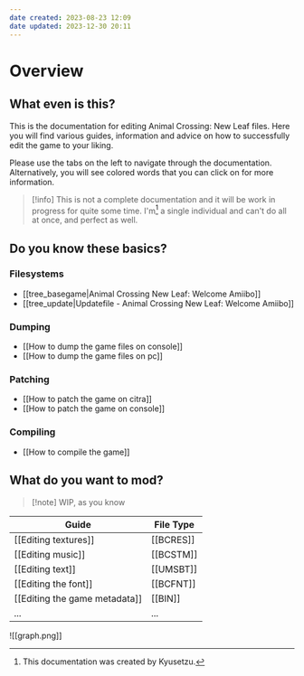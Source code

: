 ```yaml
---
date created: 2023-08-23 12:09
date updated: 2023-12-30 20:11
---
```


# Overview

## What even is this?

This is the documentation for editing Animal Crossing: New Leaf files.
Here you will find various guides, information and advice on how to successfully edit the game to your liking.

Please use the tabs on the left to navigate through the documentation. Alternatively, you will see colored words that you can click on for more information.

> [!info]
> This is not a complete documentation and it will be work in progress for quite some time.
> I'm[^1] a single individual and can't do all at once, and perfect as well.

[^1]:This documentation was created by Kyusetzu.

## Do you know these basics?

### Filesystems

- [[tree_basegame|Animal Crossing New Leaf: Welcome Amiibo]]
- [[tree_update|Updatefile - Animal Crossing New Leaf: Welcome Amiibo]]

### Dumping

- [[How to dump the game files on console]]
- [[How to dump the game files on pc]]

### Patching

- [[How to patch the game on citra]]
- [[How to patch the game on console]]

### Compiling

- [[How to compile the game]]

## What do you want to mod?

> [!note] WIP, as you know

| Guide                         | File Type |
| ----------------------------- | --------- |
| [[Editing textures]]          | [[BCRES]] |
| [[Editing music]]             | [[BCSTM]] |
| [[Editing text]]              | [[UMSBT]] |
| [[Editing the font]]          | [[BCFNT]] |
| [[Editing the game metadata]] | [[BIN]]   |
| ...                           | ...       |

![[graph.png]]

